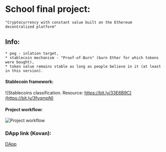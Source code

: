 # School final project:

```
"Cryptocurrency with constant value built on the Ethereum decentralized platform"
```

## Info:
```
* peg - inlation target,
* stablecoin mechanism - "Proof-of-Burn" (burn Ether for which tokens were bought),
* token value remains stable as long as people believe in it (at least in this version).
```

#### Stablecoin framework:
![Stablecoins classification. Resource: https://bit.ly/33E6B9C](https://bit.ly/3fvqmpN)


#### Project workflow:

![Project workflow](https://bit.ly/2zWpt98)

### DApp link (Kovan): 
[DApp](https://token-0.herokuapp.com/)
